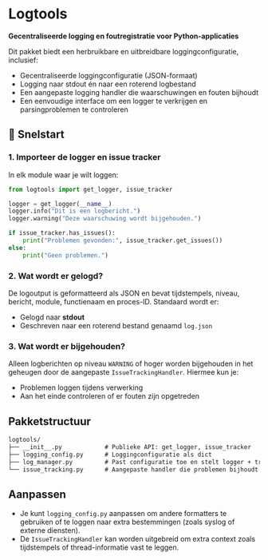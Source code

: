 # Logtools

**Gecentraliseerde logging en foutregistratie voor Python-applicaties**

Dit pakket biedt een herbruikbare en uitbreidbare loggingconfiguratie, inclusief:

- Gecentraliseerde loggingconfiguratie (JSON-formaat)
- Logging naar stdout én naar een roterend logbestand
- Een aangepaste logging handler die waarschuwingen en fouten bijhoudt
- Een eenvoudige interface om een logger te verkrijgen en parsingproblemen te controleren

## 🚀 Snelstart

### 1. Importeer de logger en issue tracker

In elk module waar je wilt loggen:

```python
from logtools import get_logger, issue_tracker

logger = get_logger(__name__)
logger.info("Dit is een logbericht.")
logger.warning("Deze waarschuwing wordt bijgehouden.")

if issue_tracker.has_issues():
    print("Problemen gevonden:", issue_tracker.get_issues())
else:
    print("Geen problemen.")
```

### 2. Wat wordt er gelogd?

De logoutput is geformatteerd als JSON en bevat tijdstempels, niveau, bericht, module, functienaam en proces-ID. Standaard wordt er:

- Gelogd naar **stdout**
- Geschreven naar een roterend bestand genaamd `log.json`

### 3. Wat wordt er bijgehouden?

Alleen logberichten op niveau `WARNING` of hoger worden bijgehouden in het geheugen door de aangepaste `IssueTrackingHandler`. Hiermee kun je:

- Problemen loggen tijdens verwerking
- Aan het einde controleren of er fouten zijn opgetreden

## Pakketstructuur

```md
logtools/
├── __init__.py            # Publieke API: get_logger, issue_tracker
├── logging_config.py      # Loggingconfiguratie als dict
├── log_manager.py         # Past configuratie toe en stelt logger + tracker beschikbaar
└── issue_tracking.py      # Aangepaste handler die problemen bijhoudt
```

## Aanpassen

- Je kunt `logging_config.py` aanpassen om andere formatters te gebruiken of te loggen naar extra bestemmingen (zoals syslog of externe diensten).
- De `IssueTrackingHandler` kan worden uitgebreid om extra context zoals tijdstempels of thread-informatie vast te leggen.
